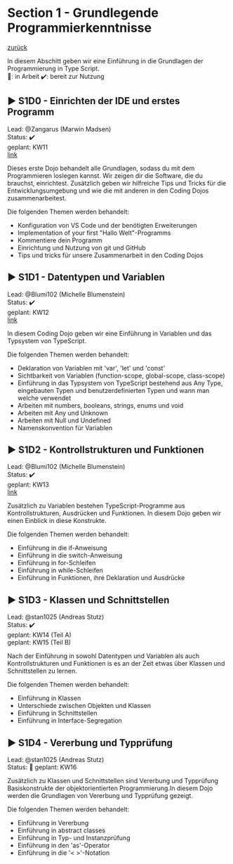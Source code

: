
# Section 1 - Grundlegende Programmierkenntnisse

[zurück](https://github.com/VDI-CodING/codeING-main)

In diesem Abschitt geben wir eine Einführung in die Grundlagen der Programmierung in Type Script.  
:construction:: in Arbeit :heavy_check_mark:: bereit zur Nutzung

## :arrow_forward: S1D0 - Einrichten der IDE und erstes Programm
Lead: @Zangarus (Marwin Madsen)  
Status: :heavy_check_mark:  
geplant: KW11  
[link](S1D0/README.md)  

Dieses erste Dojo behandelt alle Grundlagen, sodass du mit dem Programmieren loslegen kannst. Wir zeigen dir die Software, die du brauchst, einrichtest. Zusätzlich geben wir hilfreiche Tips und Tricks für die Entwicklungsumgebung und wie die mit anderen in den Coding Dojos zusammenarbeitest.

Die folgenden Themen werden behandelt:

- Konfiguration von VS Code und der benötigten Erweiterungen
- Implementation of your first "Hallo Welt"-Programms
- Kommentiere dein Programm
- Einrichtung und Nutzung von git und GitHub
- Tips und tricks für unsere Zusammenarbeit in den Coding Dojos

## :arrow_forward: S1D1 - Datentypen und Variablen
Lead: @Blumi102 (Michelle Blumenstein)  
Status: :heavy_check_mark:  
geplant: KW12  
[link](S1D1/README.md)

In diesem Coding Dojo geben wir eine Einführung in Variablen und das Typsystem von TypeScript. 

Die folgenden Themen werden behandelt:

- Deklaration von Variablen mit 'var', 'let' und 'const'
- Sichtbarkeit von Variablen (function-scope, global-scope, class-scope)
- Einführung in das Typsystem von TypeScript bestehend aus Any Type, eingebauten Typen und benutzerdefinierten Typen und wann man welche verwendet
- Arbeiten mit numbers, booleans, strings, enums und void
- Arbeiten mit Any und Unknown
- Arbeiten mit Null und Undefined
- Namenskonvention für Variablen


## :arrow_forward: S1D2 - Kontrollstrukturen und Funktionen
Lead: @Blumi102 (Michelle Blumenstein)  
Status: :heavy_check_mark:  
geplant: KW13  
[link](S1D2/README.md)

Zusätzlich zu Variablen bestehen TypeScript-Programme aus Kontrollstrukturen, Ausdrücken und Funktionen. In diesem Dojo geben wir einen Einblick in diese Konstrukte.

Die folgenden Themen werden behandelt:

- Einführung in die if-Anweisung
- Einführung in die switch-Anweisung
- Einführung in for-Schleifen
- Einführung in while-Schleifen
- Einführung in Funktionen, ihre Deklaration und Ausdrücke


## :arrow_forward: S1D3 - Klassen und Schnittstellen
Lead: @stan1025 (Andreas Stutz)  
Status: :heavy_check_mark:  
geplant: KW14 (Teil A)  
geplant: KW15 (Teil B)

Nach der Einführung in sowohl Datentypen und Variablen als auch Kontrollstrukturen und Funktionen is es an der Zeit etwas über Klassen und Schnittstellen zu lernen.

Die folgenden Themen werden behandelt:
- Einführung in Klassen
- Unterschiede zwischen Objekten und Klassen
- Einführung in Schnittstellen
- Einführung in Interface-Segregation



## :arrow_forward: S1D4 - Vererbung und Typprüfung
Lead: @stan1025 (Andreas Stutz)  
Status: :construction:
geplant: KW16

Zusätzlich zu Klassen und Schnittstellen sind Vererbung und Typprüfung Basiskonstrukte der objektorientierten Programmierung.In diesem Dojo werden die Grundlagen von Vererbung und Typprüfung gezeigt.

Die folgenden Themen werden behandelt:
- Einführung in Vererbung
- Einführung in abstract classes
- Einführung in Typ- und Instanzprüfung
- Einführung in den 'as'-Operator
- Einführung in die '< >'-Notation

